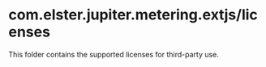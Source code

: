 # com.elster.jupiter.metering.extjs/licenses

This folder contains the supported licenses for third-party use.
